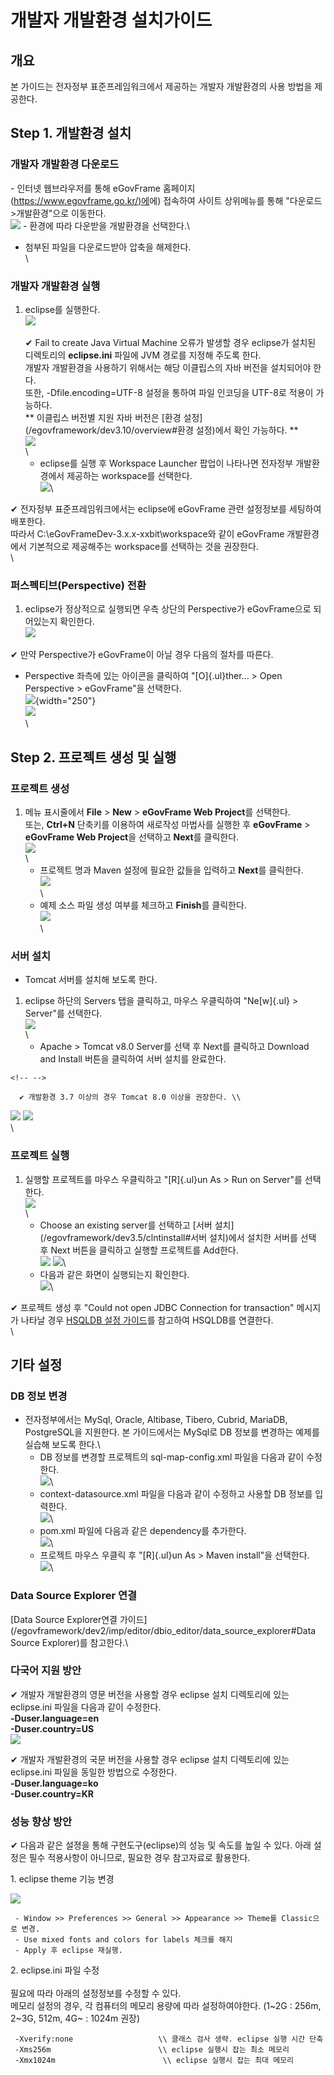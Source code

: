 # 개발자 개발환경 설치가이드

## 개요

본 가이드는 전자정부 표준프레임워크에서 제공하는 개발자 개발환경의 사용
방법을 제공한다.

## Step 1. 개발환경 설치

### 개발자 개발환경 다운로드

\- 인터넷 웹브라우저를 통해 eGovFrame
홈페이지([https://www.egovframe.go.kr/)에](https://www.egovframe.go.kr/)에)
접속하여 사이트 상위메뉴를 통해 "다운로드\>개발환경\"으로 이동한다.\
![](/egovframework/dev3.10/dev_download_3.10.jpg) - 환경에 따라 다운받을
개발환경을 선택한다.\
- 첨부된 파일을 다운로드받아 압축을 해제한다.\
\

### 개발자 개발환경 실행

1.  eclipse를 실행한다.\
    ![](/egovframework/dev3.10/dev_directory_structure.png)\
    \
    ✔ Fail to create Java Virtual Machine 오류가 발생할 경우 eclipse가
    설치된 디렉토리의 **eclipse.ini** 파일에 JVM 경로를 지정해 주도록
    한다.\
    개발자 개발환경을 사용하기 위해서는 해당 이클립스의 자바 버전을
    설치되어야 한다.\
    또한, -Dfile.encoding=UTF-8 설정을 통하여 파일 인코딩을 UTF-8로
    적용이 가능하다.\
    \*\* 이클립스 버전별 지원 자바 버전은 [환경
    설정](/egovframework/dev3.10/overview#환경 설정)에서 확인 가능하다.
    \*\*\
    ![](/egovframework/dev3.10/install_vm_v3.10.png)\
    \
    - eclipse를 실행 후 Workspace Launcher 팝업이 나타나면 전자정부
    개발환경에서 제공하는 workspace를 선택한다.\
    ![](/egovframework/dev3.10/dev_workspace_setting.png)\

✔ 전자정부 표준프레임워크에서는 eclipse에 eGovFrame 관련 설정정보를
세팅하여 배포한다.\
따라서 C:\\eGovFrameDev-3.x.x-xxbit\\workspace와 같이 eGovFrame
개발환경에서 기본적으로 제공해주는 workspace를 선택하는 것을 권장한다.\
\

### 퍼스펙티브(Perspective) 전환

1.  eclipse가 정상적으로 실행되면 우측 상단의 Perspective가
    eGovFrame으로 되어있는지 확인한다.\
    ![](/egovframework/dev2/install_perspective.jpg)

✔ 만약 Perspective가 eGovFrame이 아닐 경우 다음의 절차를 따른다.

-   Perspective 좌측에 있는 아이콘을 클릭하여 \"[O]{.ul}ther\... \> Open
    Perspective \> eGovFrame\"을 선택한다.\
    ![](/egovframework/dev2/install_other.jpg){width="250"}\
    ![](/egovframework/dev2/install_select.jpg)\
    \

## Step 2. 프로젝트 생성 및 실행

### 프로젝트 생성

1.  메뉴 표시줄에서 **File** \> **New** \> **eGovFrame Web Project**를
    선택한다.\
    또는, **Ctrl+N** 단축키를 이용하여 새로작성 마법사를 실행한 후
    **eGovFrame** \> **eGovFrame Web Project**을 선택하고 **Next**를
    클릭한다.\
    ![](/egovframework/dev2/imp/editor/ide/4th_new_web.png)\
    \
    - 프로젝트 명과 Maven 설정에 필요한 값들을 입력하고 **Next**를
    클릭한다.\
    ![](/egovframework/dev2/imp/editor/웹.png)\
    \
    - 예제 소스 파일 생성 여부를 체크하고 **Finish**를 클릭한다.\
    ![](/egovframework/dev2/imp/editor/ide/4th_web_example.png)\
    \

### 서버 설치

-   Tomcat 서버를 설치해 보도록 한다.

1.  eclipse 하단의 Servers 탭을 클릭하고, 마우스 우클릭하여
    \"Ne[w]{.ul} \> Server\"를 선택한다.\
    ![](/egovframework/dev2/install_new_server.jpg)\
    \
    - Apache \> Tomcat v8.0 Server를 선택 후 Next를 클릭하고 Download
    and Install 버튼을 클릭하여 서버 설치를 완료한다.

```{=html}
<!-- -->
```
      ✔ 개발환경 3.7 이상의 경우 Tomcat 8.0 이상을 권장한다. \\

![](/egovframework/dev3.10/install-newsvr_v8.png)
![](/egovframework/dev3.10/install_tomcatsvr_v8.png)\
\

### 프로젝트 실행

1.  실행할 프로젝트를 마우스 우클릭하고 \"[R]{.ul}un As \> Run on
    Server\"를 선택한다.\
    ![](/egovframework/dev2/install_runonsvr.jpg)\
    \
    - Choose an existing server를 선택하고 [서버
    설치](/egovframework/dev3.5/clntinstall#서버 설치)에서 설치한 서버를
    선택 후 Next 버튼을 클릭하고 실행할 프로젝트를 Add한다.\
    ![](/egovframework/dev3.5/install_choosesvr_v7.jpg)
    ![](/egovframework/dev2/install_configuresvr.jpg)\
    - 다음과 같은 화면이 실행되는지 확인한다.\
    ![](/egovframework/dev2/basicsample.jpg)\

✔ 프로젝트 생성 후 \"Could not open JDBC Connection for transaction\"
메시지가 나타날 경우 [HSQLDB 설정
가이드](/egovframework/dev3.5/imp/dbio_editor/hsqldb_guide)를 참고하여
HSQLDB를 연결한다.\
\

## 기타 설정

### DB 정보 변경

-   전자정부에서는 MySql, Oracle, Altibase, Tibero, Cubrid, MariaDB,
    PostgreSQL을 지원한다. 본 가이드에서는 MySql로 DB 정보를 변경하는
    예제를 실습해 보도록 한다.\
    - DB 정보를 변경할 프로젝트의 sql-map-config.xml 파일을 다음과 같이
    수정한다.\
    ![](/egovframework/dev2/sqlmapconf.jpg)\
    - context-datasource.xml 파일을 다음과 같이 수정하고 사용할 DB
    정보를 입력한다.\
    ![](/egovframework/dev2/contextds.jpg)\
    - pom.xml 파일에 다음과 같은 dependency를 추가한다.\
    ![](/egovframework/dev3.10/dependency.png)\
    - 프로젝트 마우스 우클릭 후 \"[R]{.ul}un As \> Maven install\"을
    선택한다.\
    ![](/egovframework/dev3.10/maveninstall.png)\

### Data Source Explorer 연결

[Data Source Explorer연결
가이드](/egovframework/dev2/imp/editor/dbio_editor/data_source_explorer#Data Source Explorer)를
참고한다.\

### 다국어 지원 방안

✔ 개발자 개발환경의 영문 버전을 사용할 경우 eclipse 설치 디렉토리에 있는
eclipse.ini 파일을 다음과 같이 수정한다.\
**-Duser.language=en**\
**-Duser.country=US**\
![](/egovframework/dev3.5/install_en-j7.jpg)

✔ 개발자 개발환경의 국문 버전을 사용할 경우 eclipse 설치 디렉토리에 있는
eclipse.ini 파일을 동일한 방법으로 수정한다.\
**-Duser.language=ko**\
**-Duser.country=KR**

### 성능 향상 방안

✔ 다음과 같은 설졍을 통해 구현도구(eclipse)의 성능 및 속도를 높일 수
있다. 아래 설정은 필수 적용사항이 아니므로, 필요한 경우 참고자료로
활용한다.

1\. eclipse theme 기능 변경

![](/egovframework/dev2/eclipse성능개선_theme수정.jpg)

     - Window >> Preferences >> General >> Appearance >> Theme를 Classic으로 변경.
     - Use mixed fonts and colors for labels 체크를 해지
     - Apply 후 eclipse 재실행.

2\. eclipse.ini 파일 수정\
\
필요에 따라 아래의 설정정보를 수정할 수 있다.\
메모리 설정의 경우, 각 컴퓨터의 메모리 용량에 따라 설정하여야한다.
(1\~2G : 256m, 2\~3G, 512m, 4G\~ : 1024m 권장)

     -Xverify:none                   \\ 클래스 검사 생략. eclipse 실행 시간 단축
     -Xms256m                        \\ eclipse 실행시 잡는 최소 메모리
     -Xmx1024m                        \\ eclipse 실행시 잡는 최대 메모리
